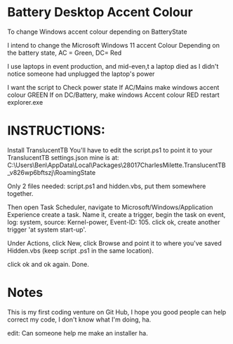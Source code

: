 # Battery Desktop Accent Colour
To change Windows accent colour depending on BatteryState

I intend to change the Microsoft Windows 11 accent Colour Depending on the battery state, AC = Green, DC= Red 

I use laptops in event production, and mid-even,t a laptop died as I didn't notice someone had unplugged the laptop's power

I want the script to
Check power state 
If AC/Mains make windows accent colour GREEN
If on DC/Battery, make windows Accent colour RED
restart explorer.exe

# INSTRUCTIONS:
Install TranslucentTB
You'll have to edit the script.ps1 to point it to your TranslucentTB settings.json
mine is at:
C:\Users\Ben\AppData\Local\Packages\28017CharlesMilette.TranslucentTB_v826wp6bftszj\RoamingState

Only 2 files needed: script.ps1 and hidden.vbs, put them somewhere together.

Then open Task Scheduler,
navigate to Microsoft/Windows/Application Experience
create a task. Name it, create a trigger, begin the task on event, log: system, source: Kernel-power, Event-ID: 105. click ok,
create another trigger 'at system start-up'.

Under Actions, click New, click Browse and point it to where you've saved Hidden.vbs (keep script .ps1 in the same location).

click ok and ok again.
Done.

# Notes
This is my first coding venture on Git Hub, I hope you good people can help correct my code, I don't know what I'm doing, ha.

edit:
Can someone help me make an installer ha.
